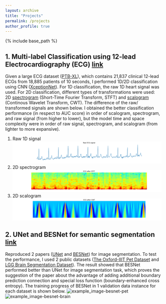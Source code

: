 ```yaml
---
layout: archive
title: "Projects"
permalink: /projects
author_profile: true
---
```


{% include base_path %}

## 1. Multi-label Classification using 12-lead Electrocardiography (ECG) [link](https://github.com/juhha/12leadECG-ptbxl)
Given a large ECG dataset ([PTB-XL](https://physionet.org/content/ptb-xl/1.0.1/)), which contains 21,837 clinical 12-lead ECGs from 18,885 patients of 10 seconds, I performed 1D/2D classification using CNN ([XceptionNet](https://arxiv.org/pdf/1610.02357.pdf)). For 1D classification, the raw 1D heart signal was used. For 2D classification, different types of transformations were used: 2D [spectrogram](https://en.wikipedia.org/wiki/Spectrogram) (Short-Time Fourier Transform, STFT) and [scalogram](https://en.wikipedia.org/wiki/Continuous_wavelet_transform) (Continous Wavelet Transform, CWT). The difference of the raw/ transformed signals are shown below. I obtained the better classification performance (in respect to AUC score) in order of scalogram, spectrogram, and raw signal (from higher to lower), but the model time and space complexity were in order of raw signal, spectrogram, and scalogram (from lighter to more expansive).

1. Raw 1D signal
![example_image-ptb-sig](/images/projects/project_ptb_xl-1d_signal.png)
2. 2D spectrogram
![example_image-ptb-stft](/images/projects/project_ptb_xl-2d_stft.png)
3. 2D scalogram
![example_image-ptb-cwt](/images/projects/project_ptb_xl-2d_cwt.png)

## 2. UNet and BESNet for semantic segmentation [link](https://github.com/juhha/UNet-and-BESNet)
Reproduced 2 papers ([UNet](https://arxiv.org/abs/1505.04597) and [BESNet](https://link.springer.com/chapter/10.1007%2F978-3-030-00934-2_26)) for image segmentation. To test the performance, I used 2 public datasets ([The Oxford-IIIT Pet Dataset](https://www.robots.ox.ac.uk/~vgg/data/pets/) and [LGG Brain Segmentation Dataset](https://www.kaggle.com/mateuszbuda/lgg-mri-segmentation)). The result showed that BESNet performed better than UNet for image segmentation task, which proves the suggestion of the paper about the advantage of adding additional boundary prediction connection and special loss function (boundary-enhanced cross entropy). The training progress of BESNet in 1 validation data instance for each dataset is shown below.
![example_image-besnet-pet](/images/projects/project_besnet-pet@besnet_with_bece-shiba_inu_100.gif)
![example_image-besnet-brain](/images/projects/project_besnet-mri@besnet_with_bece-TCGA_CS_4944_20010208_8.gif)
